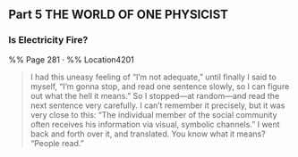 ## Part 5 THE WORLD OF ONE PHYSICIST 
### Is Electricity Fire?
%% Page 281 · %% Location4201 
> I had this uneasy feeling of “I’m not adequate,” until finally I said to myself, “I’m gonna stop, and read one sentence slowly, so I can figure out what the hell it means.” So I stopped—at random—and read the next sentence very carefully. I can’t remember it precisely, but it was very close to this: “The individual member of the social community often receives his information via visual, symbolic channels.” I went back and forth over it, and translated. You know what it means? “People read.” 